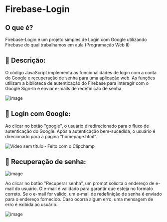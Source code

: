 # Firebase-Login
## O que é?
Firebase-Login é um projeto simples de Login com Google utilizando Firebase do qual trabalhamos em aula (Programação Web II)

## 📖 Descrição: 
O código JavaScript implementa as funcionalidades de login com a conta do Google e recuperação de senha para uma aplicação web. As funções utilizam a biblioteca de autenticação do Firebase para interagir com o Google Sign-In e enviar e-mails de redefinição de senha.

![image](https://github.com/user-attachments/assets/a79b5921-17a5-4f14-8c78-028e51dc3e3a)


## 🔎 Login com Google:
Ao clicar no botão "google", o usuário é redirecionado para o fluxo de autenticação do Google.
Após a autenticação bem-sucedida, o usuário é direcionado para a página "homepage.html".

![Vídeo sem título ‐ Feito com o Clipchamp](https://github.com/user-attachments/assets/488fb56c-2221-4bcd-87cc-da5ca2067ca4)



## 📂 Recuperação de senha:

![image](https://github.com/user-attachments/assets/2aecf982-412b-408d-8cea-a0fe5c1dd30e)


Ao clicar no botão "Recuperar senha", um prompt solicita o endereço de e-mail do usuário.
O e-mail é validado para garantir que esteja no formato correto.
Se o e-mail for válido, um e-mail de redefinição de senha é enviado para o endereço fornecido.
Caso ocorra algum erro, uma mensagem de erro é exibida ao usuário.

![image](https://github.com/user-attachments/assets/ec2174b4-7d40-419e-af59-b001bf7db93b)






